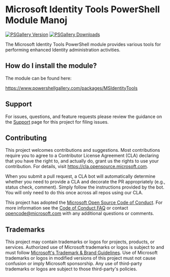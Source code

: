 # Microsoft Identity Tools PowerShell Module Manoj

[![PSGallery Version](https://img.shields.io/powershellgallery/v/MSIdentityTools)](https://www.powershellgallery.com/packages/MSIdentityTools) 
[![PSGallery Downloads](https://img.shields.io/powershellgallery/dt/MSIdentityTools)](https://www.powershellgallery.com/packages/MSIdentityTools)

The Microsoft Identity Tools PowerShell module provides various tools for performing enhanced Identity administration activities.

## How do I install the module?
 
The module can be found here:
 
  https://www.powershellgallery.com/packages/MSIdentityTools
  
## Support
For issues, questions, and feature requests please review the guidance on the [Support](https://github.com/AzureAD/MSIdentityTools/blob/main/SUPPORT.md) page for this project for filing issues.

## Contributing

This project welcomes contributions and suggestions.  Most contributions require you to agree to a
Contributor License Agreement (CLA) declaring that you have the right to, and actually do, grant us
the rights to use your contribution. For details, visit https://cla.opensource.microsoft.com.

When you submit a pull request, a CLA bot will automatically determine whether you need to provide
a CLA and decorate the PR appropriately (e.g., status check, comment). Simply follow the instructions
provided by the bot. You will only need to do this once across all repos using our CLA.

This project has adopted the [Microsoft Open Source Code of Conduct](https://opensource.microsoft.com/codeofconduct/).
For more information see the [Code of Conduct FAQ](https://opensource.microsoft.com/codeofconduct/faq/) or
contact [opencode@microsoft.com](mailto:opencode@microsoft.com) with any additional questions or comments.

## Trademarks

This project may contain trademarks or logos for projects, products, or services. Authorized use of Microsoft 
trademarks or logos is subject to and must follow 
[Microsoft's Trademark & Brand Guidelines](https://www.microsoft.com/en-us/legal/intellectualproperty/trademarks/usage/general).
Use of Microsoft trademarks or logos in modified versions of this project must not cause confusion or imply Microsoft sponsorship.
Any use of third-party trademarks or logos are subject to those third-party's policies.
